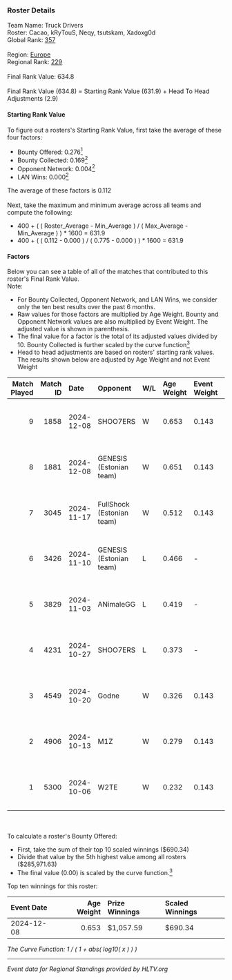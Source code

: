### Roster Details<br />
Team Name: Truck Drivers<br />
Roster: Cacao, kRyTouS, Neqy, tsutskam, Xadoxg0d<br />
Global Rank: [357](../../standings_global_2025_02_28.md)<br />
<br />
Region: [Europe]( ../../standings_europe_2025_02_28.md)<br />
Regional Rank: [229]( ../../standings_europe_2025_02_28.md)<br />
<br />
Final Rank Value:  634.8<br />
<br />
Final Rank Value (634.8) = Starting Rank Value (631.9) + Head To Head Adjustments (2.9)<br />

#### Starting Rank Value<br />
To figure out a rosters's Starting Rank Value, first take the average of these four factors:<br />
- Bounty Offered: 0.276[<sup>1</sup>](#table2)
- Bounty Collected: 0.169[<sup>2</sup>](#table1)
- Opponent Network: 0.004[<sup>2</sup>](#table1)
- LAN Wins: 0.000[<sup>2</sup>](#table1)

The average of these factors is 0.112<br />
<br />
Next, take the maximum and minimum average across all teams and compute the following:<br />
- 400 + ( ( Roster_Average - Min_Average ) / ( Max_Average - Min_Average ) ) * 1600 = 631.9
- 400 + ( ( 0.112 - 0.000 ) / ( 0.775 - 0.000 ) ) * 1600 = 631.9


#### Factors<br />
Below you can see a table of all of the matches that contributed to this roster's Final Rank Value.<br />
Note:<br />

- For Bounty Collected, Opponent Network, and LAN Wins, we consider only the ten best results over the past 6 months.
- Raw values for those factors are multiplied by Age Weight. Bounty and Opponent Network values are also multiplied by Event Weight. The adjusted value is shown in parenthesis.
- The final value for a factor is the total of its adjusted values divided by 10. Bounty Collected is further scaled by the curve function[<sup>3</sup>](#curveFunction)
- Head to head adjustments are based on rosters' starting rank values. The results shown below are adjusted by Age Weight and not Event Weight
<span id="table1"></span><br />


| Match Played | Match ID | Date       | Opponent                  | W/L | Age Weight | Event Weight | Bounty Collected | Opponent Network | LAN Wins  | H2H Adj. | Roster                                   |
| -: | -: | :- | :- | :- | :- | :- | :- | :- | :- | -: | :- |
|            9 |     1858 | 2024-12-08 | SHOO7ERS                  | W   | 0.653      | 0.143        | 0.001 (0.000)    | 0.202 (0.019)    | 0 (0.000) |    10.99 | Cacao, kRyTouS, Neqy, tsutskam, Xadoxg0d |
|            8 |     1881 | 2024-12-08 | GENESIS (Estonian team)   | W   | 0.651      | 0.143        | 0.000 (0.000)    | 0.118 (0.011)    | 0 (0.000) |     7.45 | Cacao, kRyTouS, Neqy, tsutskam, Xadoxg0d |
|            7 |     3045 | 2024-11-17 | FullShock (Estonian team) | W   | 0.512      | 0.143        | 0.000 (0.000)    | 0.019 (0.001)    | 0 (0.000) |     3.48 | Cacao, kRyTouS, Neqy, tsutskam, Xadoxg0d |
|            6 |     3426 | 2024-11-10 | GENESIS (Estonian team)   | L   | 0.466      | -            | -                | -                | -         |    -9.61 | Cacao, kRyTouS, Neqy, tsutskam, Xadoxg0d |
|            5 |     3829 | 2024-11-03 | ANimaleGG                 | L   | 0.419      | -            | -                | -                | -         |    -9.11 | Cacao, kRyTouS, Neqy, tsutskam, Xadoxg0d |
|            4 |     4231 | 2024-10-27 | SHOO7ERS                  | L   | 0.373      | -            | -                | -                | -         |    -5.88 | Cacao, kRyTouS, Neqy, tsutskam, Xadoxg0d |
|            3 |     4549 | 2024-10-20 | Godne                     | W   | 0.326      | 0.143        | 0.000 (0.000)    | 0.049 (0.002)    | 0 (0.000) |     2.11 | Cacao, kRyTouS, Neqy, tsutskam, Xadoxg0d |
|            2 |     4906 | 2024-10-13 | M1Z                       | W   | 0.279      | 0.143        | 0.000 (0.000)    | 0.122 (0.005)    | 0 (0.000) |     1.90 | Cacao, kRyTouS, Neqy, tsutskam, Xadoxg0d |
|            1 |     5300 | 2024-10-06 | W2TE                      | W   | 0.232      | 0.143        | 0.000 (0.000)    | 0.014 (0.000)    | 0 (0.000) |     1.57 | Cacao, kRyTouS, Neqy, tsutskam, Xadoxg0d |

<br />
<span id="table2"></span><br />
To calculate a roster's Bounty Offered:<br />

- First, take the sum of their top 10 scaled winnings ($690.34)
- Divide that value by the 5th highest value among all rosters ($285,971.63)
- The final value (0.00) is scaled by the curve function.[<sup>3</sup>](#curveFunction)

Top ten winnings for this roster:<br />

| Event Date | Age Weight | Prize Winnings | Scaled Winnings |
| :- | -: | :- | :- |
| 2024-12-08 |      0.653 | $1,057.59      | $690.34         |


<span id="curveFunction"></span>_The Curve Function: 1 / ( 1 + abs( log10( x ) ) )_<br />

---
_Event data for Regional Standings provided by HLTV.org_<br />
